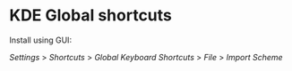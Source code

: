 # KDE Global shortcuts

Install using GUI:

_Settings_ > _Shortcuts_ > _Global Keyboard Shortcuts_ > _File_ > _Import Scheme_